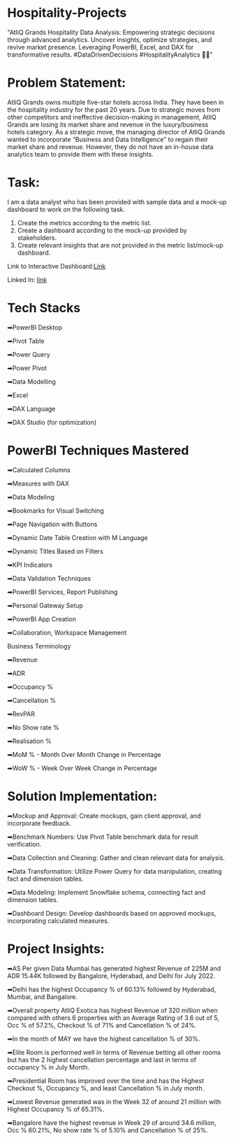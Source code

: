 # Hospitality-Projects
 "AtliQ Grands Hospitality Data Analysis: Empowering strategic decisions through advanced analytics. Uncover insights, optimize strategies, and revive market presence. Leveraging PowerBI, Excel, and DAX for transformative results. #DataDrivenDecisions #HospitalityAnalytics 🏨✨"

 # Problem Statement: 

AtliQ Grands owns multiple five-star hotels across India. They have been in the hospitality industry for the past 20 years. Due to strategic moves from other competitors and ineffective decision-making in management, AtliQ Grands are losing its market share and revenue in the luxury/business hotels category. As a strategic move, the managing director of AtliQ Grands wanted to incorporate “Business and Data Intelligence” to regain their market share and revenue. However, they do not have an in-house data analytics team to provide them with these insights.

# Task: 
I am a data analyst who has been provided with sample data and a mock-up dashboard to work on the following task. 
1.	Create the metrics according to the metric list.
2.	Create a dashboard according to the mock-up provided by stakeholders.
3.	Create relevant insights that are not provided in the metric list/mock-up dashboard.

Link to Interactive Dashboard:[Link](https://app.powerbi.com/view?r=eyJrIjoiOTIzOTIyZmEtZTI2OC00NzFiLTgyNmMtYjFmNGFmYTQ1NDQzIiwidCI6ImM2ZTU0OWIzLTVmNDUtNDAzMi1hYWU5LWQ0MjQ0ZGM1YjJjNCJ9&embedImagePlaceholder=true)

Linked In: [link](https://www.linkedin.com/in/hyderullah-baig-mirza)

# Tech Stacks

➡PowerBI Desktop

➡Pivot Table

➡Power Query

➡Power Pivot

➡Data Modelling 

➡Excel

➡DAX Language

➡DAX Studio (for optimization)


# PowerBI Techniques Mastered


➡Calculated Columns

➡Measures with DAX

➡Data Modeling

➡Bookmarks for Visual Switching

➡Page Navigation with Buttons

➡Dynamic Date Table Creation with M Language

➡Dynamic Titles Based on Filters

➡KPI Indicators

➡Data Validation Techniques

➡PowerBI Services, Report Publishing

➡Personal Gateway Setup

➡PowerBI App Creation

➡Collaboration, Workspace Management

Business Terminology

➡Revenue

➡ADR 

➡Occupancy %

➡Cancellation %

➡RevPAR

➡No Show rate %

➡Realisation %

➡MoM % - Month Over Month Change in Percentage

➡WoW % - Week Over Week Change in Percentage


# Solution Implementation:

➡Mockup and Approval: Create mockups, gain client approval, and incorporate feedback.

➡Benchmark Numbers: Use Pivot Table benchmark data for result verification.

➡Data Collection and Cleaning: Gather and clean relevant data for analysis.

➡Data Transformation: Utilize Power Query for data manipulation, creating fact and dimension tables.

➡Data Modeling: Implement Snowflake schema, connecting fact and dimension tables.

➡Dashboard Design: Develop dashboards based on approved mockups, incorporating calculated measures.

# Project Insights:

➡AS Per given Data Mumbai has generated highest Revenue of 225M and ADR 15.44K followed by Bangalore, Hyderabad, and Delhi for July 2022.

➡Delhi has the highest Occupancy % of 60.13% followed by Hyderabad, Mumbai, and Bangalore.

➡Overall property AtliQ Exotica has highest Revenue of 320 million when compared with others 6 properties with an Average Rating of 3.6 out of 5, Occ % of 57.2%, Checkout % of 71% and Cancellation % of 24%.

➡In the month of MAY we have the highest cancellation % of 30%.

➡Elite Room is performed well in terms of Revenue betting all other rooms but has the 2 highest cancellation percentage and last in terms of occupancy % in July Month.

➡Presidential Room has improved over the time and has the Highest Checkout %, Occupancy %, and least Cancellation % in July month.

➡Lowest Revenue generated was in the Week 32 of around 21 million with Highest Occupancy % of 65.31%.

➡Bangalore have the highest revenue in Week 29 of around 34.6 million, Occ % 60.21%, No show rate % of 5.10% and Cancellation % of 25%.







